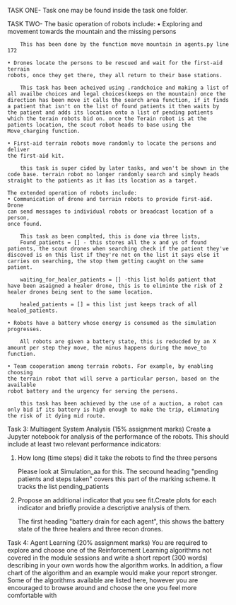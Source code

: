 TASK ONE-
Task one may be found inside the task one folder.



TASK TWO-
The basic operation of robots include:
• Exploring and movement towards the mountain and the missing persons

        This has been done by the function move mountain in agents.py line 172

    • Drones locate the persons to be rescued and wait for the first-aid terrain
    robots, once they get there, they all return to their base stations.

        This task has been acheived using .randchoice and making a list of all availbe choices and legal choices(keeps on the mountain) once the direction has been move it calls the search area function, if it finds a patient that isn't on the list of found patients it then waits by the patient and adds its location onto a list of pending patients which the terain robots bid on. once the Terain robot is at the patients location, the scout robot heads to base using the Move_charging function.

    • First-aid terrain robots move randomly to locate the persons and deliver
    the first-aid kit.

        this task is super cided by later tasks, and won't be shown in the code base. terrain robot no longer randomly search and simply heads straight to the patients as it has its location as a target.

    The extended operation of robots include:
    • Communication of drone and terrain robots to provide first-aid. Drone
    can send messages to individual robots or broadcast location of a person,
    once found.

        This task as been complted, this is done via three lists,
        Found_patients = [] - this stores all the x and ys of found patients, the scout drones when searching check if the patient they've discoved is on this list if they're not on the list it says else it carries on searching, the stop them getting caught on the same patient.

        waiting_for_healer_patients = [] -this list holds patient that have been asaigned a healer drone, this is to eliminte the risk of 2 healer drones being sent to the same location.

        healed_patients = [] = this list just keeps track of all healed_patients.

    • Robots have a battery whose energy is consumed as the simulation progresses.

        All robots are given a battery state, this is reducded by an X amount per step they move, the minus happens during the move_to function.

    • Team cooperation among terrain robots. For example, by enabling choosing
    the terrain robot that will serve a particular person, based on the available
    robot battery and the urgency for serving the persons.

        this task has been achieved by the use of a auction, a robot can only bid if its battery is high enough to make the trip, elimnating the risk of it dying mid route.

Task 3: Multiagent System Analysis (15% assignment marks)
Create a Jupyter notebook for analysis of the performance of the robots. This
should include at least two relevant performance indicators:

1. How long (time steps) did it take the robots to find the three persons

   Please look at Simulation_aa for this. The secound heading "pending patients and steps taken" covers this part of the marking scheme. It tracks the list pending_patients

2. Propose an additional indicator that you see fit.Create plots for each indicator and briefly provide a descriptive analysis of them.

   The first heading "battery drain for each agent", this shows the battery state of the three healers and three recon drones.

Task 4: Agent Learning (20% assignment marks)
You are required to explore and choose one of the Reinforcement Learning
algorithms not covered in the module sessions and write a short report (300
words) describing in your own words how the algorithm works. In addition, a
flow chart of the algorithm and an example would make your report stronger.
Some of the algorithms available are listed here, however you are encouraged to
browse around and choose the one you feel more comfortable with
